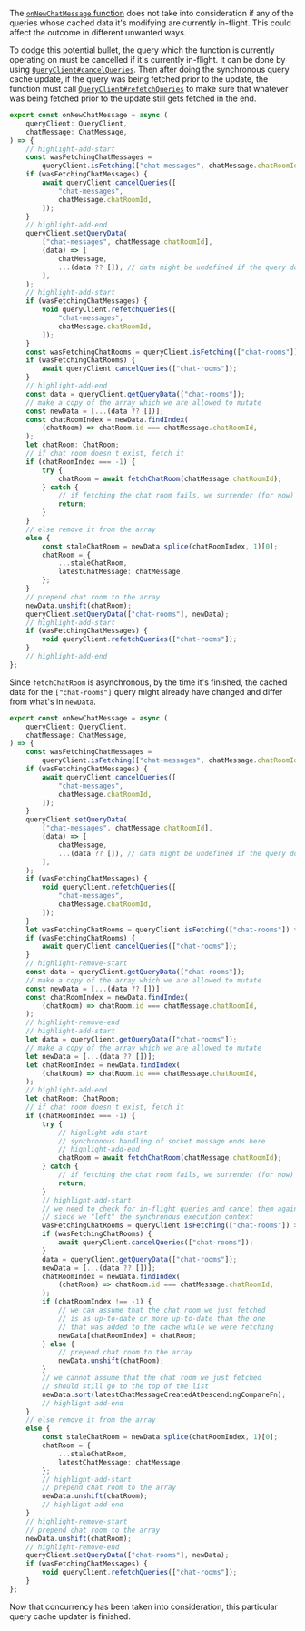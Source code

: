 The [`onNewChatMessage` function](#on-new-chat-message-function) does not
take into consideration if any of the queries whose cached data it's
modifying are currently in-flight. This could affect the outcome in
different unwanted ways.

To dodge this potential bullet, the query which the function is
currently operating on must be cancelled if it's currently in-flight. It
can be done by using
[`QueryClient#cancelQueries`](https://tanstack.com/query/v4/docs/reference/QueryClient#queryclientcancelqueries).
Then after doing the synchronous query cache update, if the query was
being fetched prior to the update, the function must call
[`QueryClient#refetchQueries`](https://tanstack.com/query/v4/docs/reference/QueryClient#queryclientrefetchqueries)
to make sure that whatever was being fetched prior to the update still
gets fetched in the end.

```ts title="src/socket-message-handler/onNewChatMessage.ts"
export const onNewChatMessage = async (
    queryClient: QueryClient,
    chatMessage: ChatMessage,
) => {
    // highlight-add-start
    const wasFetchingChatMessages =
        queryClient.isFetching(["chat-messages", chatMessage.chatRoomId]) > 0;
    if (wasFetchingChatMessages) {
        await queryClient.cancelQueries([
            "chat-messages",
            chatMessage.chatRoomId,
        ]);
    }
    // highlight-add-end
    queryClient.setQueryData(
        ["chat-messages", chatMessage.chatRoomId],
        (data) => [
            chatMessage,
            ...(data ?? []), // data might be undefined if the query doesn't exist from before
        ],
    );
    // highlight-add-start
    if (wasFetchingChatMessages) {
        void queryClient.refetchQueries([
            "chat-messages",
            chatMessage.chatRoomId,
        ]);
    }
    const wasFetchingChatRooms = queryClient.isFetching(["chat-rooms"]) > 0;
    if (wasFetchingChatRooms) {
        await queryClient.cancelQueries(["chat-rooms"]);
    }
    // highlight-add-end
    const data = queryClient.getQueryData(["chat-rooms"]);
    // make a copy of the array which we are allowed to mutate
    const newData = [...(data ?? [])];
    const chatRoomIndex = newData.findIndex(
        (chatRoom) => chatRoom.id === chatMessage.chatRoomId,
    );
    let chatRoom: ChatRoom;
    // if chat room doesn't exist, fetch it
    if (chatRoomIndex === -1) {
        try {
            chatRoom = await fetchChatRoom(chatMessage.chatRoomId);
        } catch {
            // if fetching the chat room fails, we surrender (for now)
            return;
        }
    }
    // else remove it from the array
    else {
        const staleChatRoom = newData.splice(chatRoomIndex, 1)[0];
        chatRoom = {
            ...staleChatRoom,
            latestChatMessage: chatMessage,
        };
    }
    // prepend chat room to the array
    newData.unshift(chatRoom);
    queryClient.setQueryData(["chat-rooms"], newData);
    // highlight-add-start
    if (wasFetchingChatMessages) {
        void queryClient.refetchQueries(["chat-rooms"]);
    }
    // highlight-add-end
};
```

Since `fetchChatRoom` is asynchronous, by the time it's finished, the
cached data for the `["chat-rooms"]` query might already have changed
and differ from what's in `newData`.

```ts title="src/socket-message-handler/onNewChatMessage.ts"
export const onNewChatMessage = async (
    queryClient: QueryClient,
    chatMessage: ChatMessage,
) => {
    const wasFetchingChatMessages =
        queryClient.isFetching(["chat-messages", chatMessage.chatRoomId]) > 0;
    if (wasFetchingChatMessages) {
        await queryClient.cancelQueries([
            "chat-messages",
            chatMessage.chatRoomId,
        ]);
    }
    queryClient.setQueryData(
        ["chat-messages", chatMessage.chatRoomId],
        (data) => [
            chatMessage,
            ...(data ?? []), // data might be undefined if the query doesn't exist from before
        ],
    );
    if (wasFetchingChatMessages) {
        void queryClient.refetchQueries([
            "chat-messages",
            chatMessage.chatRoomId,
        ]);
    }
    let wasFetchingChatRooms = queryClient.isFetching(["chat-rooms"]) > 0;
    if (wasFetchingChatRooms) {
        await queryClient.cancelQueries(["chat-rooms"]);
    }
    // highlight-remove-start
    const data = queryClient.getQueryData(["chat-rooms"]);
    // make a copy of the array which we are allowed to mutate
    const newData = [...(data ?? [])];
    const chatRoomIndex = newData.findIndex(
        (chatRoom) => chatRoom.id === chatMessage.chatRoomId,
    );
    // highlight-remove-end
    // highlight-add-start
    let data = queryClient.getQueryData(["chat-rooms"]);
    // make a copy of the array which we are allowed to mutate
    let newData = [...(data ?? [])];
    let chatRoomIndex = newData.findIndex(
        (chatRoom) => chatRoom.id === chatMessage.chatRoomId,
    );
    // highlight-add-end
    let chatRoom: ChatRoom;
    // if chat room doesn't exist, fetch it
    if (chatRoomIndex === -1) {
        try {
            // highlight-add-start
            // synchronous handling of socket message ends here
            // highlight-add-end
            chatRoom = await fetchChatRoom(chatMessage.chatRoomId);
        } catch {
            // if fetching the chat room fails, we surrender (for now)
            return;
        }
        // highlight-add-start
        // we need to check for in-flight queries and cancel them again
        // since we "left" the synchronous execution context
        wasFetchingChatRooms = queryClient.isFetching(["chat-rooms"]) > 0;
        if (wasFetchingChatRooms) {
            await queryClient.cancelQueries(["chat-rooms"]);
        }
        data = queryClient.getQueryData(["chat-rooms"]);
        newData = [...(data ?? [])];
        chatRoomIndex = newData.findIndex(
            (chatRoom) => chatRoom.id === chatMessage.chatRoomId,
        );
        if (chatRoomIndex !== -1) {
            // we can assume that the chat room we just fetched
            // is as up-to-date or more up-to-date than the one
            // that was added to the cache while we were fetching
            newData[chatRoomIndex] = chatRoom;
        } else {
            // prepend chat room to the array
            newData.unshift(chatRoom);
        }
        // we cannot assume that the chat room we just fetched
        // should still go to the top of the list
        newData.sort(latestChatMessageCreatedAtDescendingCompareFn);
        // highlight-add-end
    }
    // else remove it from the array
    else {
        const staleChatRoom = newData.splice(chatRoomIndex, 1)[0];
        chatRoom = {
            ...staleChatRoom,
            latestChatMessage: chatMessage,
        };
        // highlight-add-start
        // prepend chat room to the array
        newData.unshift(chatRoom);
        // highlight-add-end
    }
    // highlight-remove-start
    // prepend chat room to the array
    newData.unshift(chatRoom);
    // highlight-remove-end
    queryClient.setQueryData(["chat-rooms"], newData);
    if (wasFetchingChatMessages) {
        void queryClient.refetchQueries(["chat-rooms"]);
    }
};
```

Now that concurrency has been taken into consideration, this particular
query cache updater is finished.
